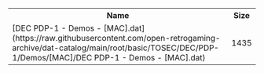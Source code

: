 <table>
<tr><th>Name</th><th>Size</th></tr>
<tr><td>[DEC PDP-1 - Demos - [MAC].dat](https://raw.githubusercontent.com/open-retrogaming-archive/dat-catalog/main/root/basic/TOSEC/DEC/PDP-1/Demos/[MAC]/DEC PDP-1 - Demos - [MAC].dat)</td><td>1435</td></tr>
</table>
